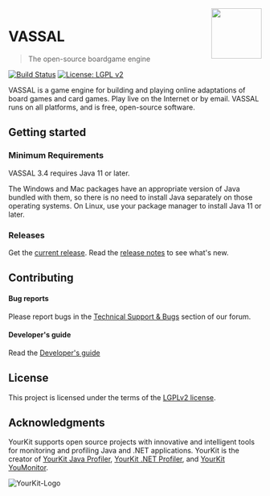 <img src="vassal-app/src/main/resources/icons/scalable/VASSAL.svg" width="100px" align="right" />

# VASSAL
> The open-source boardgame engine

[![Build Status](https://github.com/vassalengine/vassal/actions/workflows/test.yml/badge.svg)](https://github.com/vassalengine/vassal/actions)
[![License: LGPL v2](https://img.shields.io/badge/License-LGPL%20v2-blue.svg)](https://www.gnu.org/licenses/lgpl-2.0)

VASSAL is a game engine for building and playing online adaptations of board games and card games. Play live on the Internet or by email. VASSAL runs on all platforms, and is free, open-source software.

## Getting started

### Minimum Requirements

VASSAL 3.4 requires Java 11 or later.

The Windows and Mac packages have an appropriate version of Java bundled with
them, so there is no need to install Java separately on those operating
systems. On Linux, use your package manager to install Java 11 or later.

### Releases

Get the [current release](https://github.com/vassalengine/vassal/releases/latest). Read the [release notes](http://www.vassalengine.org/wiki/Release_Notes) to see what's new.

## Contributing

#### Bug reports

Please report bugs in the [Technical Support & Bugs](http://www.vassalengine.org/forum/viewforum.php?f=3) section of our forum.

#### Developer's guide

Read the [Developer's guide](developers-guide/developers-guide.adoc)

## License

This project is licensed under the terms of the [LGPLv2 license](LICENSE).

## Acknowledgments
YourKit supports open source projects with innovative and intelligent tools
for monitoring and profiling Java and .NET applications.
YourKit is the creator of
[YourKit Java Profiler](https://www.yourkit.com/java/profiler/),
[YourKit .NET Profiler](https://www.yourkit.com/.net/profiler/),
and [YourKit YouMonitor](https://www.yourkit.com/youmonitor/).

![YourKit-Logo](https://www.yourkit.com/images/yklogo.png)
